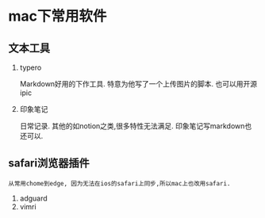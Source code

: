 # mac下常用软件
## 文本工具
1. typero
   
   Markdown好用的下作工具. 特意为他写了一个上传图片的脚本. 也可以用开源ipic
2. 印象笔记
   
   日常记录. 其他的如notion之类,很多特性无法满足.  印象笔记写markdown也还可以.
## safari浏览器插件
	从常用chome到edge, 因为无法在ios的safari上同步,所以mac上也改用safari.
1. adguard
2. vimri



